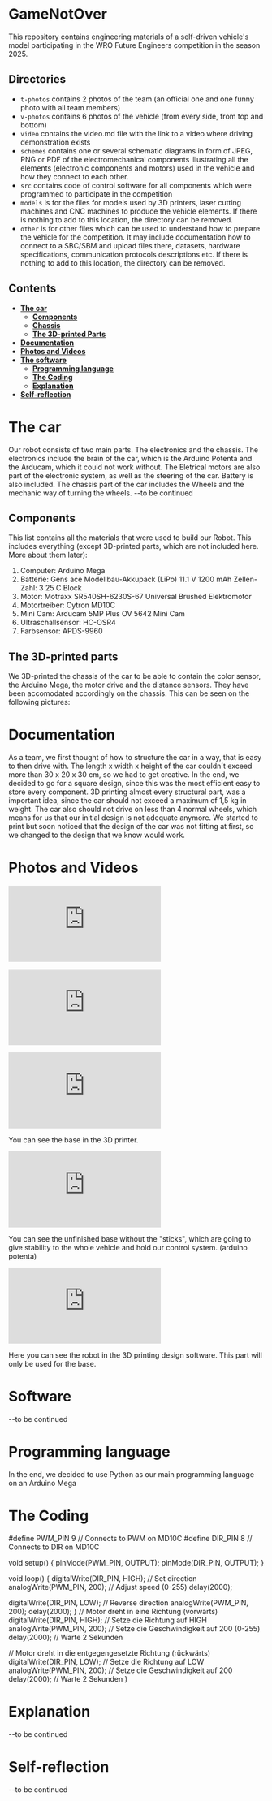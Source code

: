 GameNotOver
====

This repository contains engineering materials of a self-driven vehicle's model participating in the WRO Future Engineers competition in the season 2025.

## Directories

* `t-photos` contains 2 photos of the team (an official one and one funny photo with all team members)
* `v-photos` contains 6 photos of the vehicle (from every side, from top and bottom)
* `video` contains the video.md file with the link to a video where driving demonstration exists
* `schemes` contains one or several schematic diagrams in form of JPEG, PNG or PDF of the electromechanical components illustrating all the elements (electronic components and motors) used in the vehicle and how they connect to each other.
* `src` contains code of control software for all components which were programmed to participate in the competition
* `models` is for the files for models used by 3D printers, laser cutting machines and CNC machines to produce the vehicle elements. If there is nothing to add to this location, the directory can be removed.
* `other` is for other files which can be used to understand how to prepare the vehicle for the competition. It may include documentation how to connect to a SBC/SBM and upload files there, datasets, hardware specifications, communication protocols descriptions etc. If there is nothing to add to this location, the directory can be removed.

## Contents

* [**The car**](#Design)
    * [**Components**](#Components)
    * [**Chassis**](#Chassis)
    * [**The 3D-printed Parts**](#3D-printed-parts)
* [**Documentation**](#documentation)
* [**Photos and Videos**](#p--v)
* [**The software**](#software)
    * [**Programming language**](#programming)
    * [**The Coding**](#code)
    * [**Explanation**](#explanation)
* [**Self-reflection**](#betteringself)




# The car

Our robot consists of two main parts. The electronics and the chassis. The electronics include the brain of the car, which is the Arduino Potenta and the Arducam, which it could not work without. The Eletrical motors are also part of the electronic system, as well as the steering of the car. Battery is also included. The chassis part of the car includes the Wheels and the mechanic way of turning the wheels.    --to be continued

## Components

This list contains all the materials that were used to build our Robot. This includes everything (except 3D-printed parts, which are not included here. More about them later):
1. Computer: Arduino Mega
2. Batterie: Gens ace Modellbau-Akkupack (LiPo) 11.1 V 1200 mAh Zellen-Zahl: 3 25 C Block
3. Motor: Motraxx SR540SH-6230S-67 Universal Brushed Elektromotor
4. Motortreiber: Cytron MD10C
5. Mini Cam: Arducam 5MP Plus OV 5642 Mini Cam
6. Ultraschallsensor: HC-OSR4
7. Farbsensor: APDS-9960 


## The 3D-printed parts 

We 3D-printed the chassis of the car to be able to contain the color sensor, the Arduino Mega, the motor drive and the distance sensors. They have been accomodated accordingly on the chassis. This can be seen on the following pictures:

# Documentation

As a team, we first thought of how to structure the car in a way, that is easy to then drive with. The length x width x height of the car couldn´t exceed more than 30 x 20 x 30 cm, so we had to get creative. In the end, we decided to go for a square design, since this was the most efficient easy to store every component. 3D printing almost every structural part, was a important idea, since the car should not exceed a maximum of 1,5 kg in weight. The car also should not drive on less than 4 normal wheels, which means for us that our initial design is not adequate anymore. We started to print but soon noticed that the design of the car was not fitting at first, so we changed to the design that we know would work. 

# Photos and Videos

![Base of the car in the 3D printer](https://github.com/user-attachments/files/19326566/IMG_5110.pdf)

![3D printed](https://github.com/user-attachments/files/19326567/IMG_5111.pdf)

![3D printed](https://github.com/user-attachments/files/19326568/IMG_5112.pdf)

You can see the base in the 3D printer.

![The base without the supporting bars](https://github.com/user-attachments/files/19326545/IMG_5109.pdf)

You can see the unfinished base without the "sticks", which are going to give stability to the whole vehicle and hold our control system. (arduino potenta)

![Design software](https://github.com/user-attachments/files/19326527/IMG_5108.pdf)

Here you can see the robot in the 3D printing design software. This part will only be used for the base.

# Software

--to be continued

# Programming language

In the end, we decided to use Python as our main programming language on an Arduino Mega

# The Coding

#define PWM_PIN 9  // Connects to PWM on MD10C
#define DIR_PIN 8  // Connects to DIR on MD10C

void setup() {
  pinMode(PWM_PIN, OUTPUT);
  pinMode(DIR_PIN, OUTPUT);
}

void loop() {
  digitalWrite(DIR_PIN, HIGH); // Set direction
  analogWrite(PWM_PIN, 200);   // Adjust speed (0-255)
  delay(2000);

  digitalWrite(DIR_PIN, LOW);  // Reverse direction
  analogWrite(PWM_PIN, 200);
  delay(2000);
}
// Motor dreht in eine Richtung (vorwärts)
  digitalWrite(DIR_PIN, HIGH);  // Setze die Richtung auf HIGH
  analogWrite(PWM_PIN, 200);    // Setze die Geschwindigkeit auf 200 (0-255)
  delay(2000);                  // Warte 2 Sekunden

  // Motor dreht in die entgegengesetzte Richtung (rückwärts)
  digitalWrite(DIR_PIN, LOW);   // Setze die Richtung auf LOW
  analogWrite(PWM_PIN, 200);    // Setze die Geschwindigkeit auf 200
  delay(2000);                  // Warte 2 Sekunden
}

# Explanation

--to be continued

# Self-reflection

--to be continued

